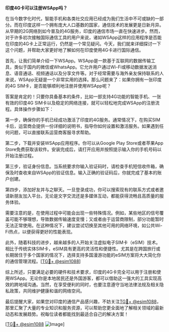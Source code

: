 **印度4G卡可以注册WSApp吗？**

在当今数字化时代，智能手机和各类社交应用已经成为我们生活中不可或缺的一部分。而在印度这样一个拥有庞大人口基数的国家，通信技术的发展更是日新月异。从早期的2G网络到如今普及的4G服务，印度的通信市场一直在快速进步。然而，对于许多初次接触国际通信工具的用户来说，诸如WSApp这样的应用程序是否能在印度的4G卡上正常运行，仍然是一个常见疑问。今天，我们就来详细探讨一下这个问题，并帮助大家更好地了解如何在印度使用4G卡进行国际通信。

首先，让我们简单介绍一下WSApp。WSApp是一款基于互联网的数据传输工具，类似于国内的微信或WhatsApp。它允许用户通过Wi-Fi或移动数据发送消息、语音通话、视频通话以及分享文件等。对于经常需要与海外亲友保持联系的人来说，WSApp无疑是一个非常实用的选择。那么问题来了：如果你拥有一张印度的4G SIM卡，是否能够顺利地注册并使用WSApp呢？

答案是肯定的！只要你具备基本的条件，比如一部支持4G功能的智能手机、一张有效的印度4G SIM卡以及稳定的网络连接，就可以轻松地完成WSApp的注册流程。具体操作步骤如下：

第一步，确保你的手机已经成功激活了印度的4G服务。通常情况下，在购买SIM卡后，运营商会提供一份详细的说明书，指导你如何设置和激活服务。如果遇到任何问题，可以直接联系运营商客服寻求帮助。

第二步，下载并安装WSApp应用程序。你可以从Google Play Store或者苹果App Store免费获取该软件。安装完成后，请打开应用并按照提示输入你的手机号码以开始注册过程。

第三步，验证身份信息。当系统要求你输入验证码时，请检查手机短信收件箱，确保及时查收来自WSApp的验证信息。输入正确的验证码后，你就完成了基本的账户创建。

第四步，添加好友并与之聊天。一旦登录成功，你可以搜索现有的联系方式或者邀请新朋友加入平台。无论是文字交流还是多媒体互动，都能获得流畅且高质量的服务体验。

需要注意的是，在使用过程中可能会出现一些特殊情况。例如，某些地区的信号覆盖可能不够理想，导致数据传输速度变慢；又或者由于运营商限制，部分功能暂时无法正常使用。在这种情况下，建议尝试切换至其他可用的网络环境，如公共Wi-Fi热点，以便获得更好的性能表现。

此外，随着科技的进步，越来越多的人开始关注虚拟电子SIM卡（eSIM）技术。相比于传统实体SIM卡，eSIM具有更高的灵活性和便捷性。尤其是在跨国旅行或长期居住于多个国家的情况下，选择支持多国漫游功能的eSIM方案将大大简化你的通信管理流程。[[TG💪+ @esim1088](https://t.me/s/esim1088)]

综上所述，只要满足必要的硬件和技术要求，印度的4G卡完全可以用于注册和使用WSApp。无论你是本地居民还是外国游客，都可以借助这一强大的工具实现高效的跨地域沟通。当然，在享受便利的同时，也要注意遵守当地法律法规及相关隐私政策，共同维护健康和谐的网络空间。

最后提醒大家，如果您对印度的通信产品感兴趣，不妨关注[TG💪+ @esim1088](https://t.me/s/esim1088)，那里汇聚了大量的专业知识和服务资源，可以帮助您更全面地了解相关领域的最新动态和发展趋势。祝每位读者都能找到最适合自己的解决方案！

[[TG💪+ @esim1088](https://t.me/s/esim1088) ![Image](https://i.postimg.cc/4NQfJmqS/Snipaste-2025-05-13-00-14-12.png)]
